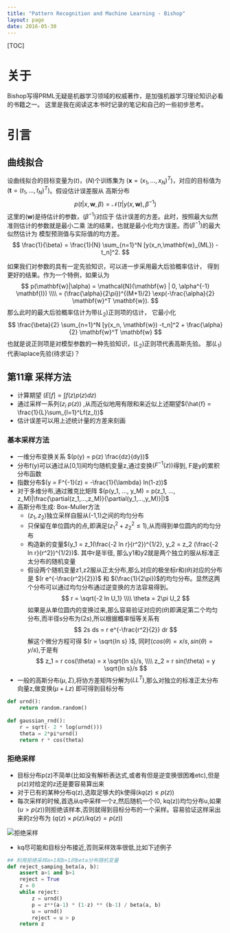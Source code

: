 ```yaml
---
title: "Pattern Recognition and Machine Learning - Bishop"
layout: page
date: 2016-05-30
---
```

[TOC]

# 关于 
Bishop写得PRML无疑是机器学习领域的权威著作，是加强机器学习理论知识必看的书籍之一。
这里是我在阅读这本书时记录的笔记和自己的一些初步思考。


# 引言
## 曲线拟合
设曲线拟合的目标变量为$(t)$，$(N)$个训练集为
$( \mathbf{x} = (x_1, ..., x_N)^T )$，对应的目标值为
$( \mathbf{t} = (t_1, ..., t_N)^T )$。假设估计误差服从
高斯分布
$$
p(t|x, \mathbf{w}, \beta) = \mathcal{N} (t| y(x, \mathbf{w}), \beta^{-1}) 
$$
这里的$(\mathbf{w})$是待估计的参数，$(\beta^{-1})$对应于
估计误差的方差。此时，按照最大似然准则估计的参数就是最小二乘
法的结果，也就是最小化均方误差。而$(\beta^{-1})$的最大似然估计为
模型预测值与实际值的均方差。
$$
\frac{1}{\beta} = \frac{1}{N} \sum_{n=1}^N [y(x_n,\mathbf{w}_{ML}) - t_n]^2.
$$

如果我们对参数的具有一定先验知识，可以进一步采用最大后验概率估计，
得到更好的结果。作为一个特例，如果认为
$$
p(\mathbf{w}|\alpha) = \mathcal{N}(\mathbf{w} | 0, \alpha^{-1} \mathbf{I})   \\\\
					= (\frac{\alpha}{2\pi})^{(M+1)/2} \exp(-\frac{\alpha}{2} \mathbf{w}^T \mathbf{w}).
$$
那么此时的最大后验概率估计为带$(L_2)$正则项的估计，
它最小化
$$
\frac{\beta}{2} \sum_{n=1}^N [y(x_n, \mathbf{w}) -t_n]^2 + \frac{\alpha}{2} \mathbf{w}^T \mathbf{w}
$$
也就是说正则项是对模型参数的一种先验知识，$(L_2)$正则项代表高斯先验。
那$(L_1)$代表laplace先验(待求证)？



## 第11章 采样方法
- 计算期望 $(E[f] = \int f(z)p(z) dz)$
- 通过采样一系列$(z_i ~ p(z))$ ,从而近似地用有限和来近似上述期望$(\hat{f} = \frac{1}{L}\sum_{l=1}^Lf(z_l))$
- 估计误差可以用上述统计量的方差来刻画

### 基本采样方法
- 一维分布变换关系 $(p(y) = p(z) \frac{dz}{dy})$
- 分布f(y)可以通过从[0,1]间均匀随机变量z,通过变换$(F^{-1}(z))$得到, F是y的累积分布函数
- 指数分布$(y = F^{-1}(z) = -\frac{1}{\lambda} ln(1-z))$
- 对于多维分布,通过雅克比矩阵 $(p(y_1, ..., y_M) = p(z_1, ..., z_M)|\frac{\partial(z_1,...,z_M)}{\partial(y_1,...,y_M)}|)$
- 高斯分布生成: Box-Muller方法
    - $(z_1,z_2)$独立采样自服从(-1,1)之间的均匀分布
    - 只保留在单位圆内的点,即满足$(z_1^2 + z_2^2 \le 1)$,从而得到单位圆内的均匀分布
    - 构造新的变量$(y_1 = z_1(\frac{-2 ln r}{r^2})^{1/2}, y_2 = z_2 (\frac{-2 ln r}{r^2})^{1/2})$. 其中r是半径, 那么y1和y2就是两个独立的服从标准正太分布的随机变量
    - 假设两个随机变量z1,z2服从正太分布,那么对应的极坐标r和$(\theta)$对应的分布是 $(r e^{-\frac{r^2}{2}})$ 和 $(\frac{1}{2\pi})$的均匀分布。显然这两个分布可以通过均匀分布通过逆变换的方法容易得到。
    $$
    r = \sqrt{-2 ln U_1} \\\\
    \theta = 2\pi U_2
    $$
    如果是从单位圆内的变换过来,那么容易验证对应的$(\theta)$即满足第二个均匀分布,而半径s分布为$(2s)$,所以根据概率恒等关系有
    $$
    2s ds = r e^{-\frac{r^2}{2}} dr
    $$
    解这个微分方程可得 $(r = \sqrt{ln s} )$, 同时$(cos(\theta) = x/s, sin(\theta) = y/s)$,于是有 
    $$
    z_1 = r cos(\theta) = x \sqrt{ln s}/s, \\\\
    z_2 = r sin(\theta) = y \sqrt{ln s}/s
    $$
- 一般的高斯分布$(\mu, \Sigma)$,将协方差矩阵分解为$(LL^T)$,那么对独立的标准正太分布向量z,做变换$(\mu + L z)$ 即可得到目标分布

```python
def urnd():
    return random.random()
    
def gaussian_rnd():
    r = sqrt(- 2 * log(urnd()))
    theta = 2*pi*urnd()
    return r * cos(theta)
```

### 拒绝采样
- 目标分布p(z)不简单(比如没有解析表达式,或者有但是逆变换很困难etc),但是p(z)对给定的z还是要容易算出来
- 对于已有的某种分布q(z),选取足够大的k使得$(kq(z) \le p(z))$
- 每次采样的时候,首选从q中采样一个z,然后随机一个(0, kq(z))均匀分布u,如果$(u>p(z))$则拒绝该样本,否则就得到目标分布的一个采样。容易验证这样采出来的z分布为 $(q(z) \times p(z)/kq(z) = p(z))$

![拒绝采样](/wiki/static/images/prml-reject-samping.png)

- kq尽可能和目标分布接近,否则采样效率很低,比如下述例子

```python
## 利用拒绝采样a>1和b>1的beta分布随机变量
def reject_samping_beta(a, b):
    assert a>1 and b>1
    reject = True
    z = 0
    while reject:
        z = urnd()
        p = z**(a-1) * (1-z) ** (b-1) / beta(a, b)
        u = urnd()
        reject = u > p
    return z
```


